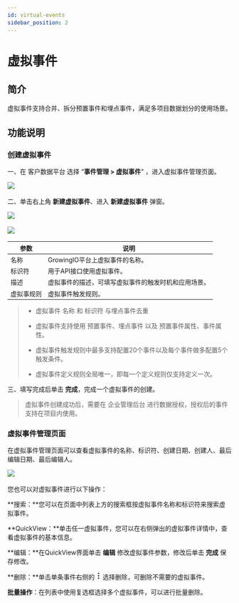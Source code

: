 ```yaml
---
id: virtual-events
sidebar_position: 2
---
```


# 虚拟事件

## 简介[](#jian-jie)

虚拟事件支持合并、拆分预置事件和埋点事件，满足多项目数据划分的使用场景。


## 功能说明[](#gong-neng-shuo-ming)

### 创建虚拟事件[](#chuang-jian-xu-ni-shi-jian)

一、在 客户数据平台 选择 “**事件管理 > 虚拟事件**" ，进入虚拟事件管理页面。

![](/img/assets-M2qbZInaXgdm8kkNosp-MdGhZcKgFVqs99_pO5G-MdGy1_31o_FicAJo4EYimage.png)

二、单击右上角 **新建虚拟事件**、进入 **新建虚拟事件** 弹窗。

![](/img/assets-M2qbZInaXgdm8kkNosp-MdGhZcKgFVqs99_pO5G-MdGyKdlPwLXuKkP1wIPimage.png)

![](/img/assets-M2qbZInaXgdm8kkNosp-MdGhZcKgFVqs99_pO5G-MdGyXoYmhaI00texTxlimage.png)

| 参数  | 说明  |
| --- | --- |
| 名称  | GrowingIO平台上虚拟事件的名称。 |
| 标识符 | 用于API接口使用虚拟事件。 |
| 描述  | 虚拟事件的描述，可填写虚拟事件的触发时机和应用场景。 |
| 虚拟事规则 | 虚拟事件触发规则。 |

> * 虚拟事件 名称 和 标识符 与埋点事件去重
> 
> * 虚拟事件支持使用 预置事件、埋点事件 以及 预置事件属性、事件属性。
> 
> * 虚拟事件触发规则中最多支持配置20个事件以及每个事件做多配置5个触发条件。
> 
> * 虚拟事件定义规则全局唯一，即每一个定义规则仅支持定义一次。

三、填写完成后单击 **完成**，完成一个虚拟事件的创建。

> 虚拟事件创建成功后，需要在 企业管理后台 进行数据授权，授权后的事件支持在项目内使用。


### 虚拟事件管理页面[](#xu-ni-shi-jian-guan-li-ye-mian)

在虚拟事件管理页面可以查看虚拟事件的名称、标识符、创建日期、创建人、最后编辑日期、最后编辑人。

![](/img/assets-M2qbZInaXgdm8kkNosp-MkW5rUsvP-VWF51ulfh-MkW7JE9U_7jkrWFl-8aimage.png)

您也可以对虚拟事件进行以下操作：

**搜索：**您可以在页面中列表上方的搜索框按虚拟事件名称和标识符来搜索虚拟事件。

**QuickView：**单击任一虚拟事件，您可以在右侧弹出的虚拟事件详情中，查看虚拟事件的基本信息。

**编辑：**在QuickView界面单击 **编辑** 修改虚拟事件参数，修改后单击 **完成** 保存修改。

**删除：**单击单条事件右侧的 ![](/img/-Lo08UtW7H58ehFKeZ4g-LsycTyZaItbL8_Wigcx-LsyfkaafJ-8X2utJ9BbE782B9E782B9E782B9.png) 选择删除，可删除不需要的虚拟事件。

**批量操作**：在列表中使用复选框选择多个虚拟事件，可以进行批量删除。
